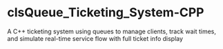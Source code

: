 # clsQueue_Ticketing_System-CPP
A C++ ticketing system using queues to manage clients, track wait times, and simulate real-time service flow with full ticket info display
